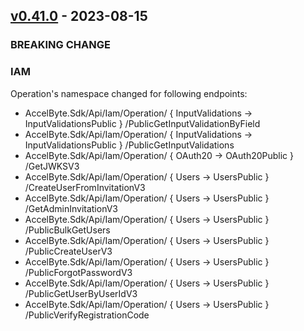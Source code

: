 <a name="v0.41.0"></a>
## [v0.41.0] - 2023-08-15

### BREAKING CHANGE

### IAM
Operation's namespace changed for following endpoints:

- AccelByte.Sdk/Api/Iam/Operation/ { InputValidations → InputValidationsPublic } /PublicGetInputValidationByField
- AccelByte.Sdk/Api/Iam/Operation/ { InputValidations → InputValidationsPublic } /PublicGetInputValidations
- AccelByte.Sdk/Api/Iam/Operation/ { OAuth20 → OAuth20Public } /GetJWKSV3
- AccelByte.Sdk/Api/Iam/Operation/ { Users → UsersPublic } /CreateUserFromInvitationV3
- AccelByte.Sdk/Api/Iam/Operation/ { Users → UsersPublic } /GetAdminInvitationV3
- AccelByte.Sdk/Api/Iam/Operation/ { Users → UsersPublic } /PublicBulkGetUsers
- AccelByte.Sdk/Api/Iam/Operation/ { Users → UsersPublic } /PublicCreateUserV3
- AccelByte.Sdk/Api/Iam/Operation/ { Users → UsersPublic } /PublicForgotPasswordV3
- AccelByte.Sdk/Api/Iam/Operation/ { Users → UsersPublic } /PublicGetUserByUserIdV3
- AccelByte.Sdk/Api/Iam/Operation/ { Users → UsersPublic } /PublicVerifyRegistrationCode

[v0.41.0]: https://github.com/AccelByte/accelbyte-csharp-sdk/compare/v0.40.0...v0.41.0
